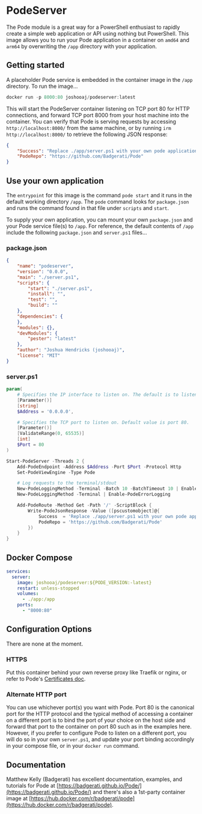 # PodeServer

The Pode module is a great way for a PowerShell enthusiast to rapidly create a simple web application or API using nothing but PowerShell. This image allows you to run your Pode application in a container on `amd64` and `arm64` by overwriting the `/app` directory with your application.

## Getting started

A placeholder Pode service is embedded in the container image in the `/app` directory. To run the image...

```powershell
docker run -p 8000:80 joshooaj/podeserver:latest
```

This will start the PodeServer container listening on TCP port 80 for HTTP connections, and forward TCP port 8000 from your host machine into the container. You can verify that Pode is serving requests by accessing `http://localhost:8000/` from the same machine, or by running `irm http://localhost:8000/` to retrieve the following JSON response:

```json
{
    "Success": "Replace ./app/server.ps1 with your own pode application by mounting a volume to /app or building your own container image from joshooaj/podeserver.",
    "PodeRepo": "https://github.com/Badgerati/Pode"
}
```

## Use your own application

The `entrypoint` for this image is the command `pode start` and it runs in the default working directory `/app`. The `pode` command looks for `package.json` and runs the command found in that file under `scripts` and `start`.

To supply your own application, you can mount your own `package.json` and your Pode service file(s) to `/app`. For reference, the default contents of `/app` include the following `package.json` and `server.ps1` files...

### package.json

```json
{
    "name": "podeserver",
    "version": "0.0.0",
    "main": "./server.ps1",
    "scripts": {
        "start": "./server.ps1",
        "install": "",
        "test": "",
        "build": ""
    },
    "dependencies": {
    },
    "modules": {},
    "devModules": {
        "pester": "latest"
    },
    "author": "Joshua Hendricks (joshooaj)",
    "license": "MIT"
}
```

### server.ps1

```powershell title="server.ps1"
param(
    # Specifies the IP interface to listen on. The default is to listen on all interfaces.
    [Parameter()]
    [string]
    $Address = '0.0.0.0',

    # Specifies the TCP port to listen on. Default value is port 80.
    [Parameter()]
    [ValidateRange(0, 65535)]
    [int]
    $Port = 80
)

Start-PodeServer -Threads 2 {
    Add-PodeEndpoint -Address $Address -Port $Port -Protocol Http
    Set-PodeViewEngine -Type Pode

    # Log requests to the terminal/stdout
    New-PodeLoggingMethod -Terminal -Batch 10 -BatchTimeout 10 | Enable-PodeRequestLogging
    New-PodeLoggingMethod -Terminal | Enable-PodeErrorLogging

    Add-PodeRoute -Method Get -Path '/' -ScriptBlock {
        Write-PodeJsonResponse -Value ([pscustomobject]@{
            Success  = 'Replace ./app/server.ps1 with your own pode application by mounting a volume to /app or building your own container image from joshooaj/podeserver.'
            PodeRepo = 'https://github.com/Badgerati/Pode'
        })
    }
}
```

## Docker Compose

```yaml
services:
  server:
    image: joshooaj/podeserver:${PODE_VERSION:-latest}
    restart: unless-stopped
    volumes:
      - ./app:/app
    ports:
      - "8000:80"
```

## Configuration Options

There are none at the moment.

### HTTPS

Put this container behind your own reverse proxy like Traefik or nginx, or refer to Pode's [Certificates doc](https://badgerati.github.io/Pode/Tutorials/Certificates/).

### Alternate HTTP port

You can use whichever port(s) you want with Pode. Port 80 is the canonical port for the HTTP protocol and the typical method of accessing a container on a different port is to bind the port of your choice on the host side and forward that port to the container on port 80 such as in the examples here. However, if you prefer to configure Pode to listen on a different port, you will do so in your own `server.ps1`, and update your port binding accordingly in your compose file, or in your `docker run` command.

## Documentation

Matthew Kelly (Badgerati) has excellent documentation, examples, and tutorials for Pode at [https://badgerati.github.io/Pode/](https://badgerati.github.io/Pode/) and there's also a 1st-party container image at [https://hub.docker.com/r/badgerati/pode](https://hub.docker.com/r/badgerati/pode).
